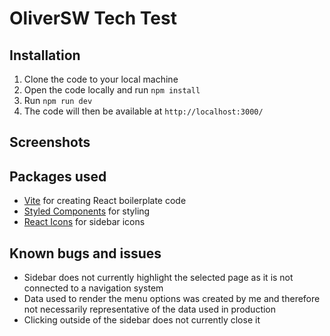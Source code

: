 # OliverSW Tech Test

## Installation

1. Clone the code to your local machine
2. Open the code locally and run `npm install`
3. Run `npm run dev`
4. The code will then be available at `http://localhost:3000/`

## Screenshots

## Packages used

- [Vite](https://vitejs.dev/) for creating React boilerplate code
- [Styled Components](https://styled-components.com/) for styling
- [React Icons](https://react-icons.github.io/react-icons/) for sidebar icons

## Known bugs and issues

- Sidebar does not currently highlight the selected page as it is not connected to a navigation system
- Data used to render the menu options was created by me and therefore not necessarily representative of the data used in production
- Clicking outside of the sidebar does not currently close it
